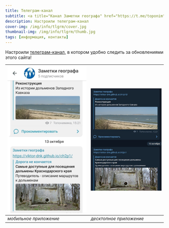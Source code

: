```yaml
---
title: Телеграм-канал
subtitle: <a title="Канал Заметки географа" href="https://t.me/toponim">@toponim</a>
description: Настроили телеграм-канал
cover-img: /img/info/tlgrm/cover.jpg
thumbnail-img: /img/info/tlgrm/thumb.jpg
tags: [информация, контакты]
---
```

Настроили [телеграм-канал][a85077ec], в котором удобно следить за обновлениями этого сайта!

![](/img/info/tlgrm/tlgrm-screen2.jpg) | ![](/img/info/tlgrm/tlgrm-screen1.jpg)
---------------------------------------|---------------------------------------
_мобильное приложение_                 | _десктопное приложение_

  [a85077ec]: https://t.me/toponim "Информационный канал в поддержку этого блога"
  
